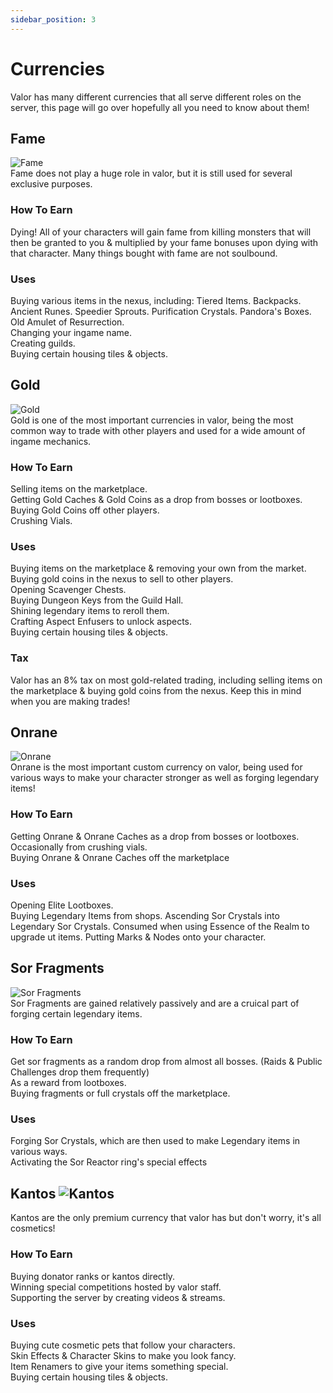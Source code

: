 ```yaml
---
sidebar_position: 3
---
```


# Currencies
Valor has many different currencies that all serve different roles on the server, this page will go over hopefully all you need to know about them!

## Fame
![Fame](https://vwiki.valorserver.com/api/item/picture/1000%20Fame)  
Fame does not play a huge role in valor, but it is still used for several exclusive purposes.

### How To Earn
Dying! All of your characters will gain fame from killing monsters that will then be granted to you & multiplied by your fame bonuses upon dying with that character. Many things bought with fame are not soulbound.

### Uses
Buying various items in the nexus, including: Tiered Items. Backpacks. Ancient Runes. Speedier Sprouts. Purification Crystals. Pandora's Boxes. Old Amulet of Resurrection.  
Changing your ingame name.  
Creating guilds.  
Buying certain housing tiles & objects.


## Gold
![Gold](https://vwiki.valorserver.com/api/item/picture/100000%20Gold)  
Gold is one of the most important currencies in valor, being the most common way to trade with other players and used for a wide amount of ingame mechanics.

### How To Earn
Selling items on the marketplace.  
Getting Gold Caches & Gold Coins as a drop from bosses or lootboxes.  
Buying Gold Coins off other players.  
Crushing Vials.

### Uses
Buying items on the marketplace & removing your own from the market.  
Buying gold coins in the nexus to sell to other players.  
Opening Scavenger Chests.  
Buying Dungeon Keys from the Guild Hall.  
Shining legendary items to reroll them.  
Crafting Aspect Enfusers to unlock aspects.  
Buying certain housing tiles & objects.

### Tax
Valor has an 8% tax on most gold-related trading, including selling items on the marketplace & buying gold coins from the nexus. Keep this in mind when you are making trades!


## Onrane
![Onrane](https://vwiki.valorserver.com/api/item/picture/Onrane)  
Onrane is the most important custom currency on valor, being used for various ways to make your character stronger as well as forging legendary items!

### How To Earn
Getting Onrane & Onrane Caches as a drop from bosses or lootboxes.  
Occasionally from crushing vials.  
Buying Onrane & Onrane Caches off the marketplace

### Uses
Opening Elite Lootboxes.  
Buying Legendary Items from shops.
Ascending Sor Crystals into Legendary Sor Crystals.
Consumed when using Essence of the Realm to upgrade ut items.
Putting Marks & Nodes onto your character.


## Sor Fragments
![Sor Fragments](https://i.imgur.com/CphVnGK.png)  
Sor Fragments are gained relatively passively and are a cruical part of forging certain legendary items.

### How To Earn
Get sor fragments as a random drop from almost all bosses. (Raids & Public Challenges drop them frequently)  
As a reward from lootboxes.  
Buying fragments or full crystals off the marketplace.

### Uses
Forging Sor Crystals, which are then used to make Legendary items in various ways.  
Activating the Sor Reactor ring's special effects


## Kantos ![Kantos](https://i.imgur.com/lz7wOUG.png)  
Kantos are the only premium currency that valor has but don't worry, it's all cosmetics!

### How To Earn
Buying donator ranks or kantos directly.  
Winning special competitions hosted by valor staff.  
Supporting the server by creating videos & streams.

### Uses
Buying cute cosmetic pets that follow your characters.  
Skin Effects & Character Skins to make you look fancy.  
Item Renamers to give your items something special.  
Buying certain housing tiles & objects.
